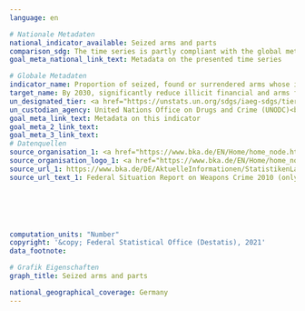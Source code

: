 ```yaml
---
language: en    

# Nationale Metadaten    
national_indicator_available: Seized arms and parts    
comparison_sdg: The time series is partly compliant with the global metadata.    
goal_meta_national_link_text: Metadata on the presented time series    

# Globale Metadaten    
indicator_name: Proportion of seized, found or surrendered arms whose illicit origin or context has been traced or established by a competent authority in line with international instruments    
target_name: By 2030, significantly reduce illicit financial and arms flows, strengthen the recovery and return of stolen assets and combat all forms of organized crime    
un_designated_tier: <a href="https://unstats.un.org/sdgs/iaeg-sdgs/tier-classification/" title="Click here for more information on the UN tier classification."  target="_blank">Tier II</a>    
un_custodian_agency: United Nations Office on Drugs and Crime (UNODC)<br>UN Office for Disarmament Affairs (UNODA)    
goal_meta_link_text: Metadata on this indicator    
goal_meta_2_link_text:     
goal_meta_3_link_text:         
# Datenquellen
source_organisation_1: <a href="https://www.bka.de/EN/Home/home_node.htm"> Federal Criminal Police Office </a>
source_organisation_logo_1: <a href="https://www.bka.de/EN/Home/home_node.htm"><img src="https://g205sdgs.github.io/sdg-indicators/public/OrgImgEn/bka.png" alt="Logo bka" style="height:60px; width:148px"/></a>
source_url_1: https://www.bka.de/DE/AktuelleInformationen/StatistikenLagebilder/Lagebilder/Waffenkriminalitaet/waffenkriminalitaet_node.html
source_url_text_1: Federal Situation Report on Weapons Crime 2010 (only available in German)





    
computation_units: "Number"    
copyright: '&copy; Federal Statistical Office (Destatis), 2021'    
data_footnote:     

# Grafik Eigenschaften    
graph_title: Seized arms and parts    

national_geographical_coverage: Germany    
---
```


<span></span>